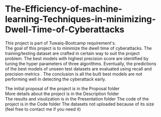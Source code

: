 # The-Efficiency-of-machine-learning-Techniques-in-minimizing-Dwell-Time-of-Cyberattacks
This project is part of  Tuwaiq-Bootcamp requirement's.  
The goal of this project is to minimize the dwell time of cyberattacks. The training/testing dataset are crafted in certain way to suit the project problem. The best models with highest precision score are identified by tuning the hyper parameters of three algorithms. Eventually, the predictions of the best models of unseen test datasets are evaluated using recall and precision metrics . The conclusion is all the built best models are not performing well in detecting the cyberattack early. 
  
The initial proposal of the project is in the Proposal folder  
More details about the project is in the Description folder  
The results and visulization is in the Presentation folder
The code of the project is in the Code folder
The datasets not uploaded because of its size (feel free to contact me if you need it)    
